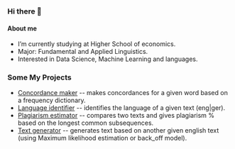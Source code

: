 ### Hi there 👋

#### About me
- I’m currently studying at Higher School of economics.
- Major: Fundamental and Applied Linguistics.
- Interested in Data Science, Machine Learning and languages.

### Some My Projects
- [Concordance maker](https://github.com/katearb/language_processing/tree/main/concordance_maker) -- makes concordances for a given word based on a frequency dictionary.
- [Language identifier](https://github.com/katearb/language_processing/tree/main/language_identifier) -- identifies the language of a given text (eng|ger).
- [Plagiarism estimator](https://github.com/katearb/language_processing/tree/main/plagiarism_estimator) -- compares two texts and gives plagiarism % based on the longest common subsequences.
- [Text generator](https://github.com/katearb/language_processing/tree/main/text_generator) -- generates text based on another given english text (using Maximum likelihood estimation or back_off model).
